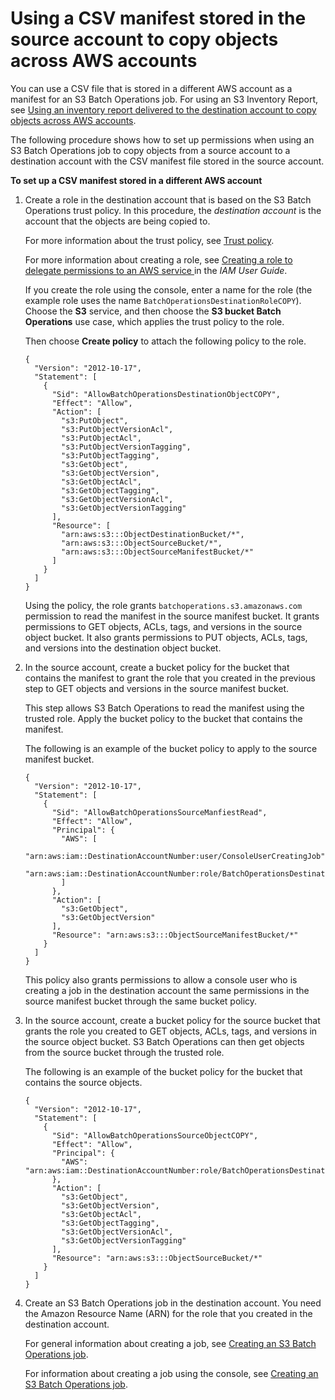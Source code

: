 # Using a CSV manifest stored in the source account to copy objects across AWS accounts<a name="specify-batchjob-manifest-xaccount-csv"></a>

You can use a CSV file that is stored in a different AWS account as a manifest for an S3 Batch Operations job\. For using an S3 Inventory Report, see [Using an inventory report delivered to the destination account to copy objects across AWS accounts](specify-batchjob-manifest-xaccount-inventory.md)\.

The following procedure shows how to set up permissions when using an S3 Batch Operations job to copy objects from a source account to a destination account with the CSV manifest file stored in the source account\.

**To set up a CSV manifest stored in a different AWS account**

1. Create a role in the destination account that is based on the S3 Batch Operations trust policy\. In this procedure, the *destination account* is the account that the objects are being copied to\.

   For more information about the trust policy, see [Trust policy](batch-ops-iam-role-policies.md#batch-ops-iam-role-policies-trust)\.

   For more information about creating a role, see [Creating a role to delegate permissions to an AWS service ](https://docs.aws.amazon.com/IAM/latest/UserGuide/id_roles_create_for-service.html) in the *IAM User Guide*\.

   If you create the role using the console, enter a name for the role \(the example role uses the name `BatchOperationsDestinationRoleCOPY`\)\. Choose the **S3** service, and then choose the **S3 bucket Batch Operations** use case, which applies the trust policy to the role\.

   Then choose **Create policy** to attach the following policy to the role\.

   ```
   {
     "Version": "2012-10-17",
     "Statement": [
       {
         "Sid": "AllowBatchOperationsDestinationObjectCOPY",
         "Effect": "Allow",
         "Action": [
           "s3:PutObject",
           "s3:PutObjectVersionAcl",
           "s3:PutObjectAcl",
           "s3:PutObjectVersionTagging",
           "s3:PutObjectTagging",
           "s3:GetObject",
           "s3:GetObjectVersion",
           "s3:GetObjectAcl",
           "s3:GetObjectTagging",
           "s3:GetObjectVersionAcl",
           "s3:GetObjectVersionTagging"
         ],
         "Resource": [
           "arn:aws:s3:::ObjectDestinationBucket/*",
           "arn:aws:s3:::ObjectSourceBucket/*",
           "arn:aws:s3:::ObjectSourceManifestBucket/*"
         ]
       }
     ]
   }
   ```

   Using the policy, the role grants `batchoperations.s3.amazonaws.com` permission to read the manifest in the source manifest bucket\. It grants permissions to GET objects, ACLs, tags, and versions in the source object bucket\. It also grants permissions to PUT objects, ACLs, tags, and versions into the destination object bucket\.

1. In the source account, create a bucket policy for the bucket that contains the manifest to grant the role that you created in the previous step to GET objects and versions in the source manifest bucket\.

   This step allows S3 Batch Operations to read the manifest using the trusted role\. Apply the bucket policy to the bucket that contains the manifest\.

   The following is an example of the bucket policy to apply to the source manifest bucket\.

   ```
   {
     "Version": "2012-10-17",
     "Statement": [
       {
         "Sid": "AllowBatchOperationsSourceManfiestRead",
         "Effect": "Allow",
         "Principal": {
           "AWS": [
             "arn:aws:iam::DestinationAccountNumber:user/ConsoleUserCreatingJob",
             "arn:aws:iam::DestinationAccountNumber:role/BatchOperationsDestinationRoleCOPY"
           ]
         },
         "Action": [
           "s3:GetObject",
           "s3:GetObjectVersion"
         ],
         "Resource": "arn:aws:s3:::ObjectSourceManifestBucket/*"
       }
     ]
   }
   ```

   This policy also grants permissions to allow a console user who is creating a job in the destination account the same permissions in the source manifest bucket through the same bucket policy\.

1. In the source account, create a bucket policy for the source bucket that grants the role you created to GET objects, ACLs, tags, and versions in the source object bucket\. S3 Batch Operations can then get objects from the source bucket through the trusted role\.

   The following is an example of the bucket policy for the bucket that contains the source objects\.

   ```
   {
     "Version": "2012-10-17",
     "Statement": [
       {
         "Sid": "AllowBatchOperationsSourceObjectCOPY",
         "Effect": "Allow",
         "Principal": {
           "AWS": "arn:aws:iam::DestinationAccountNumber:role/BatchOperationsDestinationRoleCOPY"
         },
         "Action": [
           "s3:GetObject",
           "s3:GetObjectVersion",
           "s3:GetObjectAcl",
           "s3:GetObjectTagging",
           "s3:GetObjectVersionAcl",
           "s3:GetObjectVersionTagging"
         ],
         "Resource": "arn:aws:s3:::ObjectSourceBucket/*"
       }
     ]
   }
   ```

1. Create an S3 Batch Operations job in the destination account\. You need the Amazon Resource Name \(ARN\) for the role that you created in the destination account\.

   For general information about creating a job, see [Creating an S3 Batch Operations job](batch-ops-create-job.md)\.

   For information about creating a job using the console, see [Creating an S3 Batch Operations job](batch-ops-create-job.md)\.